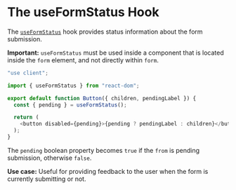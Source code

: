 # The useFormStatus Hook

The [`useFormStatus`](https://react.dev/reference/react-dom/hooks/useFormStatus) hook provides status information about the form submission.

**Important:** `useFormStatus` must be used inside a component that is located inside the `form` element, and not directly within `form`.

```js
"use client";

import { useFormStatus } from "react-dom";

export default function Button({ children, pendingLabel }) {
  const { pending } = useFormStatus();

  return (
    <button disabled={pending}>{pending ? pendingLabel : children}</button>
  );
}
```

The `pending` boolean property becomes `true` if the `from` is pending submission, otherwise `false`.

**Use case:** Useful for providing feedback to the user when the form is currently submitting or not.
